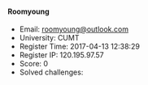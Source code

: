 #### Roomyoung  

* Email: roomyoung@outlook.com  
* University: CUMT  
* Register Time: 2017-04-13 12:38:29  
* Register IP: 120.195.97.57  
* Score: 0  
* Solved challenges: 
